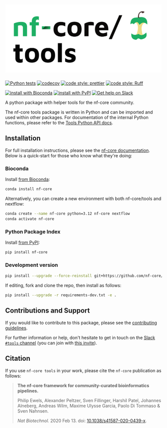<h1>
  <picture>
    <source media="(prefers-color-scheme: dark)" srcset="./docs/images/nfcore-tools_logo_dark.png">
    <img alt="nf-core/tools" src="./docs/images/nfcore-tools_logo_light.png">
  </picture>
</h1><!-- omit in toc -->

[![Python tests](https://github.com/nf-core/tools/workflows/Python%20tests/badge.svg?branch=main&event=push)](https://github.com/nf-core/tools/actions?query=workflow%3A%22Python+tests%22+branch%3Amain)
[![codecov](https://codecov.io/gh/nf-core/tools/branch/main/graph/badge.svg)](https://codecov.io/gh/nf-core/tools)
[![code style: prettier](https://img.shields.io/badge/code%20style-prettier-ff69b4.svg)](https://github.com/prettier/prettier)
[![code style: Ruff](https://img.shields.io/endpoint?url=https://raw.githubusercontent.com/charliermarsh/ruff/main/assets/badge/v1.json)](https://github.com/charliermarsh/ruff)

[![install with Bioconda](https://img.shields.io/badge/install%20with-bioconda-brightgreen.svg)](https://bioconda.github.io/recipes/nf-core/README.html)
[![install with PyPI](https://img.shields.io/badge/install%20with-PyPI-blue.svg)](https://pypi.org/project/nf-core/)
[![Get help on Slack](http://img.shields.io/badge/slack-nf--core%20%23tools-4A154B?logo=slack)](https://nfcore.slack.com/channels/tools)

A python package with helper tools for the nf-core community.

The nf-core tools package is written in Python and can be imported and used within other packages.
For documentation of the internal Python functions, please refer to the [Tools Python API docs](https://nf-co.re/tools/docs/).

## Installation

For full installation instructions, please see the [nf-core documentation](https://nf-co.re/docs/nf-core-tools/installation).
Below is a quick-start for those who know what they're doing:

### Bioconda

Install [from Bioconda](https://bioconda.github.io/recipes/nf-core/README.html):

```bash
conda install nf-core
```

Alternatively, you can create a new environment with both nf-core/tools and nextflow:

```bash
conda create --name nf-core python=3.12 nf-core nextflow
conda activate nf-core
```

### Python Package Index

Install [from PyPI](https://pypi.python.org/pypi/nf-core/):

```bash
pip install nf-core
```

### Development version

```bash
pip install --upgrade --force-reinstall git+https://github.com/nf-core/tools.git@dev
```

If editing, fork and clone the repo, then install as follows:

```bash
pip install --upgrade -r requirements-dev.txt -e .
```

## Contributions and Support

If you would like to contribute to this package, please see the [contributing guidelines](CONTRIBUTING.md).

For further information or help, don't hesitate to get in touch on the [Slack `#tools` channel](https://nfcore.slack.com/channels/tools) (you can join with [this invite](https://nf-co.re/join/slack)).

## Citation

If you use `nf-core tools` in your work, please cite the `nf-core` publication as follows:

> **The nf-core framework for community-curated bioinformatics pipelines.**
>
> Philip Ewels, Alexander Peltzer, Sven Fillinger, Harshil Patel, Johannes Alneberg, Andreas Wilm, Maxime Ulysse Garcia, Paolo Di Tommaso & Sven Nahnsen.
>
> _Nat Biotechnol._ 2020 Feb 13. doi: [10.1038/s41587-020-0439-x](https://dx.doi.org/10.1038/s41587-020-0439-x).
